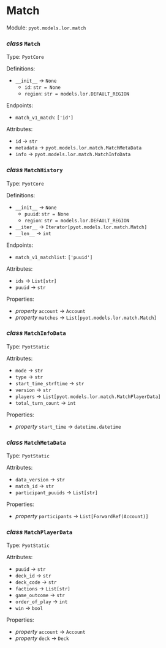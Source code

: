 # Match 

Module: `pyot.models.lor.match` 

### _class_ `Match`

Type: `PyotCore` 

Definitions: 
* `__init__` -> `None` 
  * `id`: `str = None` 
  * `region`: `str = models.lor.DEFAULT_REGION` 

Endpoints: 
* `match_v1_match`: `['id']` 

Attributes: 
* `id` -> `str` 
* `metadata` -> `pyot.models.lor.match.MatchMetaData` 
* `info` -> `pyot.models.lor.match.MatchInfoData` 


### _class_ `MatchHistory`

Type: `PyotCore` 

Definitions: 
* `__init__` -> `None` 
  * `puuid`: `str = None` 
  * `region`: `str = models.lor.DEFAULT_REGION` 
* `__iter__` -> `Iterator[pyot.models.lor.match.Match]` 
* `__len__` -> `int` 

Endpoints: 
* `match_v1_matchlist`: `['puuid']` 

Attributes: 
* `ids` -> `List[str]` 
* `puuid` -> `str` 

Properties: 
* _property_ `account` -> `Account` 
* _property_ `matches` -> `List[pyot.models.lor.match.Match]` 


### _class_ `MatchInfoData`

Type: `PyotStatic` 

Attributes: 
* `mode` -> `str` 
* `type` -> `str` 
* `start_time_strftime` -> `str` 
* `version` -> `str` 
* `players` -> `List[pyot.models.lor.match.MatchPlayerData]` 
* `total_turn_count` -> `int` 

Properties: 
* _property_ `start_time` -> `datetime.datetime` 


### _class_ `MatchMetaData`

Type: `PyotStatic` 

Attributes: 
* `data_version` -> `str` 
* `match_id` -> `str` 
* `participant_puuids` -> `List[str]` 

Properties: 
* _property_ `participants` -> `List[ForwardRef(Account)]` 


### _class_ `MatchPlayerData`

Type: `PyotStatic` 

Attributes: 
* `puuid` -> `str` 
* `deck_id` -> `str` 
* `deck_code` -> `str` 
* `factions` -> `List[str]` 
* `game_outcome` -> `str` 
* `order_of_play` -> `int` 
* `win` -> `bool` 

Properties: 
* _property_ `account` -> `Account` 
* _property_ `deck` -> `Deck` 


